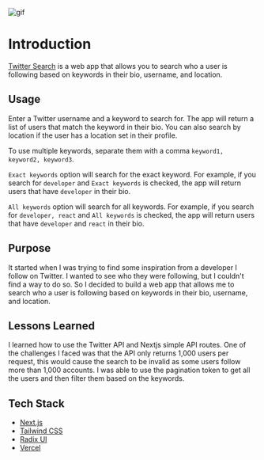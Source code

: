![gif](https://storage.googleapis.com/gifbucket/twittersearch.gif)

# Introduction

[Twitter Search](https://twittersearch.vercel.app/) is a web app that allows you to search who a user is following based on keywords in their bio, username, and location.

## Usage

Enter a Twitter username and a keyword to search for. The app will return a list of users that match the keyword in their bio. You can also search by location if the user has a location set in their profile.

To use multiple keywords, separate them with a comma `keyword1, keyword2, keyword3`.

`Exact keywords` option will search for the exact keyword. For example, if you search for `developer` and `Exact keywords` is checked, the app will return users that have `developer` in their bio.

`All keywords` option will search for all keywords. For example, if you search for `developer, react` and `All keywords` is checked, the app will return users that have `developer` and `react` in their bio.

## Purpose

It started when I was trying to find some inspiration from a developer I follow on Twitter. I wanted to see who they were following, but I couldn't find a way to do so. So I decided to build a web app that allows me to search who a user is following based on keywords in their bio, username, and location.

## Lessons Learned

I learned how to use the Twitter API and Nextjs simple API routes. One of the challenges I faced was that the API only returns 1,000 users per request, this would cause the search to be invalid as some users follow more than 1,000 accounts. I was able to use the pagination token to get all the users and then filter them based on the keywords.

## Tech Stack

- [Next.js](https://nextjs.org/)
- [Tailwind CSS](https://tailwindcss.com/)
- [Radix UI](https://www.radix-ui.com/)
- [Vercel](https://vercel.com/)
